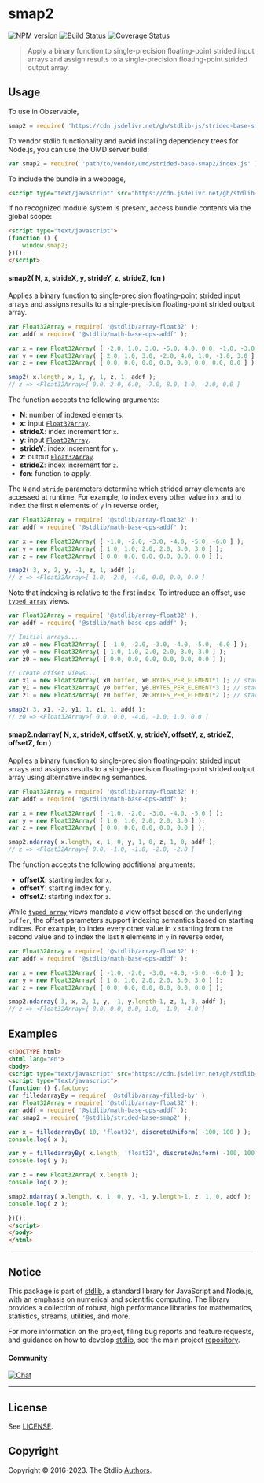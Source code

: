 <!--

@license Apache-2.0

Copyright (c) 2021 The Stdlib Authors.

Licensed under the Apache License, Version 2.0 (the "License");
you may not use this file except in compliance with the License.
You may obtain a copy of the License at

   http://www.apache.org/licenses/LICENSE-2.0

Unless required by applicable law or agreed to in writing, software
distributed under the License is distributed on an "AS IS" BASIS,
WITHOUT WARRANTIES OR CONDITIONS OF ANY KIND, either express or implied.
See the License for the specific language governing permissions and
limitations under the License.

-->

<!-- lint disable maximum-heading-length -->

# smap2

[![NPM version][npm-image]][npm-url] [![Build Status][test-image]][test-url] [![Coverage Status][coverage-image]][coverage-url] <!-- [![dependencies][dependencies-image]][dependencies-url] -->

> Apply a binary function to single-precision floating-point strided input arrays and assign results to a single-precision floating-point strided output array.

<section class="intro">

</section>

<!-- /.intro -->



<section class="usage">

## Usage

To use in Observable,

```javascript
smap2 = require( 'https://cdn.jsdelivr.net/gh/stdlib-js/strided-base-smap2@umd/browser.js' )
```

To vendor stdlib functionality and avoid installing dependency trees for Node.js, you can use the UMD server build:

```javascript
var smap2 = require( 'path/to/vendor/umd/strided-base-smap2/index.js' )
```

To include the bundle in a webpage,

```html
<script type="text/javascript" src="https://cdn.jsdelivr.net/gh/stdlib-js/strided-base-smap2@umd/browser.js"></script>
```

If no recognized module system is present, access bundle contents via the global scope:

```html
<script type="text/javascript">
(function () {
    window.smap2;
})();
</script>
```

#### smap2( N, x, strideX, y, strideY, z, strideZ, fcn )

Applies a binary function to single-precision floating-point strided input arrays and assigns results to a single-precision floating-point strided output array.

```javascript
var Float32Array = require( '@stdlib/array-float32' );
var addf = require( '@stdlib/math-base-ops-addf' );

var x = new Float32Array( [ -2.0, 1.0, 3.0, -5.0, 4.0, 0.0, -1.0, -3.0 ] );
var y = new Float32Array( [ 2.0, 1.0, 3.0, -2.0, 4.0, 1.0, -1.0, 3.0 ] );
var z = new Float32Array( [ 0.0, 0.0, 0.0, 0.0, 0.0, 0.0, 0.0, 0.0 ] );

smap2( x.length, x, 1, y, 1, z, 1, addf );
// z => <Float32Array>[ 0.0, 2.0, 6.0, -7.0, 8.0, 1.0, -2.0, 0.0 ]
```

The function accepts the following arguments:

-   **N**: number of indexed elements.
-   **x**: input [`Float32Array`][@stdlib/array/float32].
-   **strideX**: index increment for `x`.
-   **y**: input [`Float32Array`][@stdlib/array/float32].
-   **strideY**: index increment for `y`.
-   **z**: output [`Float32Array`][@stdlib/array/float32].
-   **strideZ**: index increment for `z`.
-   **fcn**: function to apply.

The `N` and `stride` parameters determine which strided array elements are accessed at runtime. For example, to index every other value in `x` and to index the first `N` elements of `y` in reverse order,

```javascript
var Float32Array = require( '@stdlib/array-float32' );
var addf = require( '@stdlib/math-base-ops-addf' );

var x = new Float32Array( [ -1.0, -2.0, -3.0, -4.0, -5.0, -6.0 ] );
var y = new Float32Array( [ 1.0, 1.0, 2.0, 2.0, 3.0, 3.0 ] );
var z = new Float32Array( [ 0.0, 0.0, 0.0, 0.0, 0.0, 0.0 ] );

smap2( 3, x, 2, y, -1, z, 1, addf );
// z => <Float32Array>[ 1.0, -2.0, -4.0, 0.0, 0.0, 0.0 ]
```

Note that indexing is relative to the first index. To introduce an offset, use [`typed array`][@stdlib/array/float32] views.

```javascript
var Float32Array = require( '@stdlib/array-float32' );
var addf = require( '@stdlib/math-base-ops-addf' );

// Initial arrays...
var x0 = new Float32Array( [ -1.0, -2.0, -3.0, -4.0, -5.0, -6.0 ] );
var y0 = new Float32Array( [ 1.0, 1.0, 2.0, 2.0, 3.0, 3.0 ] );
var z0 = new Float32Array( [ 0.0, 0.0, 0.0, 0.0, 0.0, 0.0 ] );

// Create offset views...
var x1 = new Float32Array( x0.buffer, x0.BYTES_PER_ELEMENT*1 ); // start at 2nd element
var y1 = new Float32Array( y0.buffer, y0.BYTES_PER_ELEMENT*3 ); // start at 4th element
var z1 = new Float32Array( z0.buffer, z0.BYTES_PER_ELEMENT*2 ); // start at 3rd element

smap2( 3, x1, -2, y1, 1, z1, 1, addf );
// z0 => <Float32Array>[ 0.0, 0.0, -4.0, -1.0, 1.0, 0.0 ]
```

#### smap2.ndarray( N, x, strideX, offsetX, y, strideY, offsetY, z, strideZ, offsetZ, fcn )

Applies a binary function to single-precision floating-point strided input arrays and assigns results to a single-precision floating-point strided output array using alternative indexing semantics.

```javascript
var Float32Array = require( '@stdlib/array-float32' );
var addf = require( '@stdlib/math-base-ops-addf' );

var x = new Float32Array( [ -1.0, -2.0, -3.0, -4.0, -5.0 ] );
var y = new Float32Array( [ 1.0, 1.0, 2.0, 2.0, 3.0 ] );
var z = new Float32Array( [ 0.0, 0.0, 0.0, 0.0, 0.0 ] );

smap2.ndarray( x.length, x, 1, 0, y, 1, 0, z, 1, 0, addf );
// z => <Float32Array>[ 0.0, -1.0, -1.0, -2.0, -2.0 ]
```

The function accepts the following addfitional arguments:

-   **offsetX**: starting index for `x`.
-   **offsetY**: starting index for `y`.
-   **offsetZ**: starting index for `z`.

While [`typed array`][@stdlib/array/float32] views mandate a view offset based on the underlying `buffer`, the offset parameters support indexing semantics based on starting indices. For example, to index every other value in `x` starting from the second value and to index the last `N` elements in `y` in reverse order,

```javascript
var Float32Array = require( '@stdlib/array-float32' );
var addf = require( '@stdlib/math-base-ops-addf' );

var x = new Float32Array( [ -1.0, -2.0, -3.0, -4.0, -5.0, -6.0 ] );
var y = new Float32Array( [ 1.0, 1.0, 2.0, 2.0, 3.0, 3.0 ] );
var z = new Float32Array( [ 0.0, 0.0, 0.0, 0.0, 0.0, 0.0 ] );

smap2.ndarray( 3, x, 2, 1, y, -1, y.length-1, z, 1, 3, addf );
// z => <Float32Array>[ 0.0, 0.0, 0.0, 1.0, -1.0, -4.0 ]
```

</section>

<!-- /.usage -->

<section class="notes">

</section>

<!-- /.notes -->

<section class="examples">

## Examples

<!-- eslint no-undef: "error" -->

```html
<!DOCTYPE html>
<html lang="en">
<body>
<script type="text/javascript" src="https://cdn.jsdelivr.net/gh/stdlib-js/random-base-discrete-uniform@umd/browser.js"></script>
<script type="text/javascript">
(function () {.factory;
var filledarrayBy = require( '@stdlib/array-filled-by' );
var Float32Array = require( '@stdlib/array-float32' );
var addf = require( '@stdlib/math-base-ops-addf' );
var smap2 = require( '@stdlib/strided-base-smap2' );

var x = filledarrayBy( 10, 'float32', discreteUniform( -100, 100 ) );
console.log( x );

var y = filledarrayBy( x.length, 'float32', discreteUniform( -100, 100 ) );
console.log( y );

var z = new Float32Array( x.length );
console.log( z );

smap2.ndarray( x.length, x, 1, 0, y, -1, y.length-1, z, 1, 0, addf );
console.log( z );

})();
</script>
</body>
</html>
```

</section>

<!-- /.examples -->

<!-- C interface documentation. -->



<!-- Section for related `stdlib` packages. Do not manually edit this section, as it is automatically populated. -->

<section class="related">

</section>

<!-- /.related -->

<!-- Section for all links. Make sure to keep an empty line after the `section` element and another before the `/section` close. -->


<section class="main-repo" >

* * *

## Notice

This package is part of [stdlib][stdlib], a standard library for JavaScript and Node.js, with an emphasis on numerical and scientific computing. The library provides a collection of robust, high performance libraries for mathematics, statistics, streams, utilities, and more.

For more information on the project, filing bug reports and feature requests, and guidance on how to develop [stdlib][stdlib], see the main project [repository][stdlib].

#### Community

[![Chat][chat-image]][chat-url]

---

## License

See [LICENSE][stdlib-license].


## Copyright

Copyright &copy; 2016-2023. The Stdlib [Authors][stdlib-authors].

</section>

<!-- /.stdlib -->

<!-- Section for all links. Make sure to keep an empty line after the `section` element and another before the `/section` close. -->

<section class="links">

[npm-image]: http://img.shields.io/npm/v/@stdlib/strided-base-smap2.svg
[npm-url]: https://npmjs.org/package/@stdlib/strided-base-smap2

[test-image]: https://github.com/stdlib-js/strided-base-smap2/actions/workflows/test.yml/badge.svg?branch=main
[test-url]: https://github.com/stdlib-js/strided-base-smap2/actions/workflows/test.yml?query=branch:main

[coverage-image]: https://img.shields.io/codecov/c/github/stdlib-js/strided-base-smap2/main.svg
[coverage-url]: https://codecov.io/github/stdlib-js/strided-base-smap2?branch=main

<!--

[dependencies-image]: https://img.shields.io/david/stdlib-js/strided-base-smap2.svg
[dependencies-url]: https://david-dm.org/stdlib-js/strided-base-smap2/main

-->

[chat-image]: https://img.shields.io/gitter/room/stdlib-js/stdlib.svg
[chat-url]: https://gitter.im/stdlib-js/stdlib/

[stdlib]: https://github.com/stdlib-js/stdlib

[stdlib-authors]: https://github.com/stdlib-js/stdlib/graphs/contributors

[umd]: https://github.com/umdjs/umd
[es-module]: https://developer.mozilla.org/en-US/docs/Web/JavaScript/Guide/Modules

[deno-url]: https://github.com/stdlib-js/strided-base-smap2/tree/deno
[umd-url]: https://github.com/stdlib-js/strided-base-smap2/tree/umd
[esm-url]: https://github.com/stdlib-js/strided-base-smap2/tree/esm
[branches-url]: https://github.com/stdlib-js/strided-base-smap2/blob/main/branches.md

[stdlib-license]: https://raw.githubusercontent.com/stdlib-js/strided-base-smap2/main/LICENSE

[@stdlib/array/float32]: https://github.com/stdlib-js/array-float32/tree/umd

</section>

<!-- /.links -->
